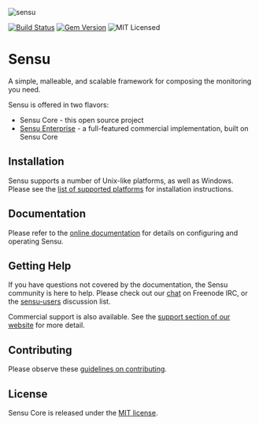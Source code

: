 ![sensu](https://raw.github.com/sensu/sensu/master/sensu-logo.png)

[![Build Status](https://img.shields.io/travis/sensu/sensu.png)](https://travis-ci.org/sensu/sensu)
[![Gem Version](https://img.shields.io/gem/v/sensu.svg)](https://github.com/sensu/sensu/blob/master/CHANGELOG.md)
![MIT Licensed](https://img.shields.io/github/license/sensu/sensu.svg)

# Sensu

A simple, malleable, and scalable framework for composing
the monitoring you need.

Sensu is offered in two flavors:

* Sensu Core - this open source project
* [Sensu Enterprise][1] - a full-featured commercial implementation, built on Sensu Core

## Installation

Sensu supports a number of Unix-like platforms, as well as Windows.
Please see the [list of supported platforms][2] for installation instructions.

## Documentation

Please refer to the [online documentation][3] for details
on configuring and operating Sensu.

## Getting Help

If you have questions not covered by the documentation, the Sensu community
is here to help. Please check out our [chat][4] on Freenode IRC, or the
[sensu-users][5] discussion list.

Commercial support is also available. See the [support section of our website][6] for more detail.

## Contributing

Please observe these [guidelines on contributing][7].


## License

Sensu Core is released under the [MIT license][8].


[1]: https://sensuapp.org/enterprise
[2]: https://sensuapp.org/docs/latest/platforms/
[3]: http://sensuapp.org/docs/latest/overview
[4]: http://webchat.freenode.net/?channels=%23sensu
[5]: http://groups.google.com/group/sensu-users
[6]: https://sensuapp.org/support
[7]: https://github.com/sensu/sensu/blob/master/CONTRIBUTING.md
[8]: https://raw.github.com/sensu/sensu/master/MIT-LICENSE.txt
